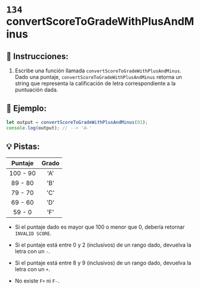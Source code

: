 # `134` convertScoreToGradeWithPlusAndMinus

## 📝 Instrucciones:

1. Escribe una función llamada `convertScoreToGradeWithPlusAndMinus`. Dado una puntaje, `convertScoreToGradeWithPlusAndMinus` retorna un string que representa la calificación de letra correspondiente a la puntuación dada.

## 📎 Ejemplo:

```js
let output = convertScoreToGradeWithPlusAndMinus(91);
console.log(output); // --> 'A-'
```

## 💡 Pistas:

| Puntaje  	| Grado  	|
|:---------:|:-------:|
| 100 - 90 	| 'A'   	|
| 89 - 80  	| 'B'   	|
| 79 - 70  	| 'C'   	|
| 69 - 60  	| 'D'   	|
| 59 - 0   	| 'F'   	|

+ Si el puntaje dado es mayor que 100 o menor que 0, debería retornar `INVALID SCORE`.

+ Si el puntaje está entre 0 y 2 (inclusivos) de un rango dado, devuelva la letra con un `-`.

+ Si el puntaje está entre 8 y 9 (inclusivos) de un rango dado, devuelva la letra con un `+`.

+ No existe `F+` ni `F-`.
